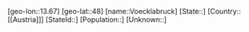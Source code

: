 ﻿---
location: [48,13.67]
mapzoom: [7,12] 
mapmarker: city 
type: City
tags:
- geo/City


SpocWebEntityId: 35371
isDeleted: false
confidential: public

---
[geo-lon::13.67]
[geo-lat::48]
[name::Voecklabruck]
[State::]
[Country::[[Austria]]]
[StateId::]
[Population::]
[Unknown::]

